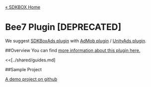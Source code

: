 [&#171; SDKBOX Home](http://sdkbox.com)

<h1>Bee7 Plugin [DEPRECATED]</h1>

We suggest [SDKBoxAds plugin](http://docs.sdkbox.com/en/plugins/sdkboxads/) with [AdMob plugin](http://docs.sdkbox.com/en/plugins/admob/) / [UnityAds plugin](http://docs.sdkbox.com/en/plugins/unityads/).

##Overview
You can find [more information about this plugin here.](http://www.cocos2d-x.org/sdkbox/bee7)


<<[../shared/guides.md]


##Sample Project

[A demo project on github](https://github.com/sdkbox/sdkbox-sample-bee7)
